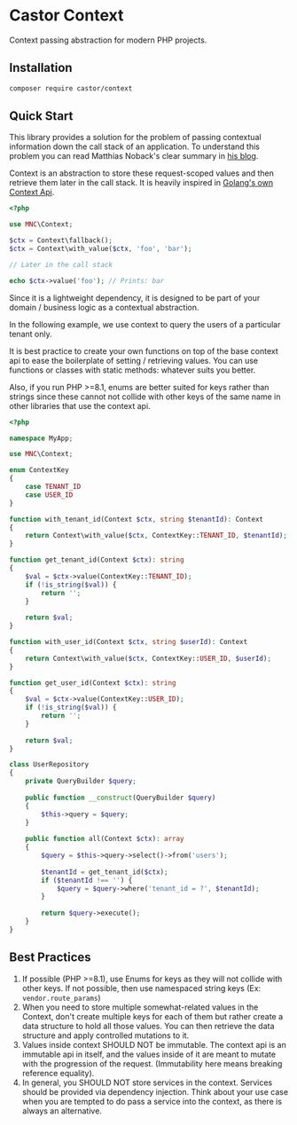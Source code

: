 Castor Context
==============

Context passing abstraction for modern PHP projects.

## Installation

```bash
composer require castor/context
```

## Quick Start

This library provides a solution for the problem of passing contextual information down the call stack of an 
application. To understand this problem you can read Matthias Noback's clear summary in 
[his blog](https://matthiasnoback.nl/2018/04/context-passing/).

Context is an abstraction to store these request-scoped values and then retrieve them later in the call stack. It
is heavily inspired in [Golang's own Context Api](https://pkg.go.dev/context).

```php
<?php

use MNC\Context;

$ctx = Context\fallback();
$ctx = Context\with_value($ctx, 'foo', 'bar');

// Later in the call stack

echo $ctx->value('foo'); // Prints: bar
```

Since it is a lightweight dependency, it is designed to be part of your domain / business logic as a
contextual abstraction.

In the following example, we use context to query the users of a particular tenant only.

It is best practice to create your own functions on top of the base context api to ease the boilerplate
of setting / retrieving values. You can use functions or classes with static methods: whatever suits you better.

Also, if you run PHP >=8.1, enums are better suited for keys rather than strings since these cannot
not collide with other keys of the same name in other libraries that use the context api.

```php
<?php

namespace MyApp;

use MNC\Context;

enum ContextKey
{
    case TENANT_ID
    case USER_ID    
}

function with_tenant_id(Context $ctx, string $tenantId): Context
{
    return Context\with_value($ctx, ContextKey::TENANT_ID, $tenantId);
}

function get_tenant_id(Context $ctx): string
{
    $val = $ctx->value(ContextKey::TENANT_ID);
    if (!is_string($val)) {
        return '';
    }
    
    return $val;
}

function with_user_id(Context $ctx, string $userId): Context
{
    return Context\with_value($ctx, ContextKey::USER_ID, $userId);
}

function get_user_id(Context $ctx): string
{
    $val = $ctx->value(ContextKey::USER_ID);
    if (!is_string($val)) {
        return '';
    }
    
    return $val;
}

class UserRepository
{
    private QueryBuilder $query;
    
    public function __construct(QueryBuilder $query)
    {
        $this->query = $query;
    }
    
    public function all(Context $ctx): array
    {
        $query = $this->query->select()->from('users');
        
        $tenantId = get_tenant_id($ctx);
        if ($tenantId !== '') {
            $query = $query->where('tenant_id = ?', $tenantId);
        }
        
        return $query->execute();
    }
}
```

## Best Practices

1. If possible (PHP >=8.1), use Enums for keys as they will not collide with other keys. If not possible, then use
   namespaced string keys (Ex: `vendor.route_params`)
2. When you need to store multiple somewhat-related values in the Context, don't create multiple keys for each of them
   but rather create a data structure to hold all those values. You can then retrieve the data structure and apply 
   controlled mutations to it.
3. Values inside context SHOULD NOT be immutable. The context api is an immutable api in itself, and the values inside
   of it are meant to mutate with the progression of the request. (Immutability here means breaking reference equality).
4. In general, you SHOULD NOT store services in the context. Services should be provided via dependency injection. Think
   about your use case when you are tempted to do pass a service into the context, as there is always an alternative.